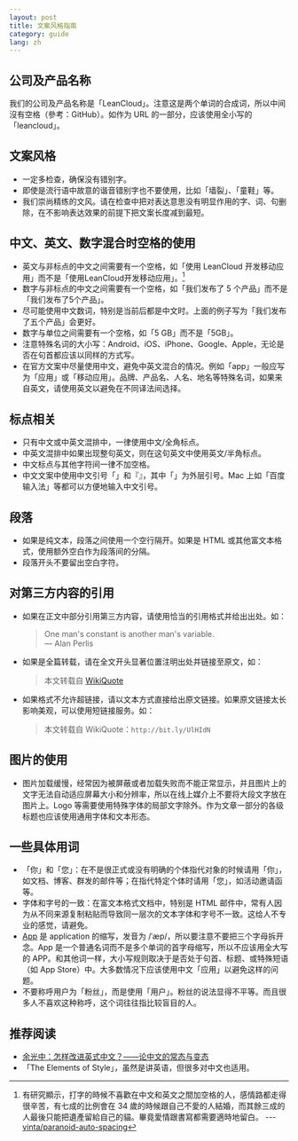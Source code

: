 ```yaml
---
layout: post
title: 文案风格指南
category: guide
lang: zh
---
```


## 公司及产品名称

我们的公司及产品名称是「LeanCloud」。注意这是两个单词的合成词，所以中间沒有空格（參考：GitHub）。如作为 URL 的一部分，应该使用全小写的「leancloud」。

## 文案风格

* 一定多检查，确保没有错别字。
* 即使是流行语中故意的谐音错别字也不要使用，比如「墙裂」、「童鞋」等。
* 我们崇尚精练的文风。请在检查中把对表达意思没有明显作用的字、词、句删除，在不影响表达效果的前提下把文案长度减到最短。

## 中文、英文、数字混合时空格的使用

* 英文与非标点的中文之间需要有一个空格，如「使用 LeanCloud 开发移动应用」而不是「使用LeanCloud开发移动应用」。[^1]
* 数字与非标点的中文之间需要有一个空格，如「我们发布了 5 个产品」而不是「我们发布了5个产品」。
* 尽可能使用中文数词，特别是当前后都是中文时。上面的例子写为「我们发布了五个产品」会更好。
* 数字与单位之间需要有一个空格，如「5 GB」而不是「5GB」。
* 注意特殊名词的大小写：Android、iOS、iPhone、Google、Apple，无论是否在句首都应该以同样的方式写。
* 在官方文案中尽量使用中文，避免中英文混合的情况。例如「app」一般应写为「应用」或「移动应用」。品牌、产品名、人名、地名等特殊名词，如果来自英文，请使用英文以避免在不同译法间选择。

## 标点相关

* 只有中文或中英文混排中，一律使用中文/全角标点。
* 中英文混排中如果出现整句英文，则在这句英文中使用英文/半角标点。
* 中文标点与其他字符间一律不加空格。
* 中文文案中使用中文引号「」和『』，其中「」为外层引号。Mac 上如「百度输入法」等都可以方便地输入中文引号。

## 段落

* 如果是纯文本，段落之间使用一个空行隔开。如果是 HTML 或其他富文本格式，使用额外空白作为段落间的分隔。
* 段落开头不要留出空白字符。

## 对第三方内容的引用

* 如果在正文中部分引用第三方内容，请使用恰当的引用格式并给出出处。如：

  > One man's constant is another man's variable.  
  > — Alan Perlis

* 如果是全篇转载，请在全文开头显著位置注明出处并链接至原文，如：

  > 本文转载自 [WikiQuote](http://en.wikiquote.org/wiki/Alan_Perlis)

* 如果格式不允许超链接，请以文本方式直接给出原文链接。如果原文链接太长影响美观，可以使用短链接服务。如：

  > 本文转载自 WikiQuote：`http://bit.ly/UlHIdN`

## 图片的使用

* 图片加载缓慢，经常因为被屏蔽或者加载失败而不能正常显示，并且图片上的文字无法自动适应屏幕大小和分辨率，所以在线上媒介上不要将大段文字放在图片上。Logo 等需要使用特殊字体的局部文字除外。作为文章一部分的各级标题也应该使用通用字体和文本形态。

## 一些具体用词

* 「你」和「您」：在不是很正式或没有明确的个体指代对象的时候请用「你」，如文档、博客、群发的邮件等；在指代特定个体时请用「您」，如活动邀请函等。
* 字体和字号的一致：在富文本格式文档中，特别是 HTML 邮件中，常有人因为从不同来源复制粘贴而导致同一层次的文本字体和字号不一致。这给人不专业的感觉，请避免。
* [App](http://www.learnersdictionary.com/definition/app) 是 application 的缩写，发音为 /ˈæp/，所以要注意不要把三个字母拆开念。App 是一个普通名词而不是多个单词的首字母缩写，所以不应该用全大写的 APP。和其他词一样，大小写规则取决于是否处于句首、标题、或特殊短语（如 App Store）中。大多数情况下应该使用中文「应用」以避免这样的问题。
* 不要称呼用户为「粉丝」，而是使用「用户」。粉丝的说法显得不平等。而且很多人不喜欢这种称呼，这个词往往指比较盲目的人。

## 推荐阅读

* [余光中：怎样改进英式中文？——论中文的常态与变态](../improve-chinese/)
* 「The Elements of Style」，虽然是讲英语，但很多对中文也适用。

[^1]: 有研究顯示，打字的時候不喜歡在中文和英文之間加空格的人，感情路都走得很辛苦，有七成的比例會在 34 歲的時候跟自己不愛的人結婚，而其餘三成的人最後只能把遺產留給自己的貓。畢竟愛情跟書寫都需要適時地留白。 --- [vinta/paranoid-auto-spacing](https://github.com/vinta/paranoid-auto-spacing)
